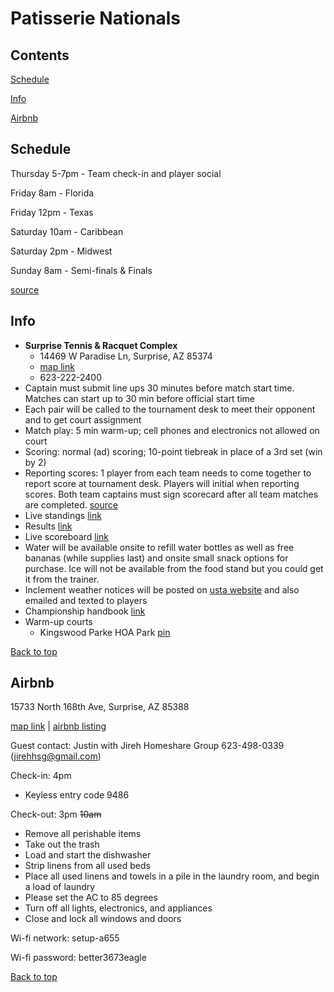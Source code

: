 # Patisserie Nationals

## Contents

[Schedule](https://github.com/kyen7/test/blob/main/patisserie_202211.md#schedule)

[Info](https://github.com/kyen7/test/blob/main/patisserie_202211.md#info)

[Airbnb](https://github.com/kyen7/test/blob/main/patisserie_202211.md#airbnb)

## Schedule
Thursday 5-7pm - Team check-in and player social

Friday 8am - Florida

Friday 12pm - Texas

Saturday 10am - Caribbean

Saturday 2pm - Midwest 

Sunday 8am - Semi-finals & Finals

[source](https://docs.google.com/spreadsheets/d/e/2PACX-1vQ-MPqURYWWfjCzpMrhANycIpRTd_L_1sPFXWQUeo0vBJHNsffdmKdMpHqVXGrxzuzyYWrandsAp2cL/pubhtml)

## Info
- **Surprise Tennis & Racquet Complex**
	- 14469 W Paradise Ln, Surprise, AZ 85374
	- [map link](https://goo.gl/maps/K8Tq8ogjXRTac1Gs9)
	- 623-222-2400
- Captain must submit line ups 30 minutes before match start time. Matches can start up to 30 min before official start time
- Each pair will be called to the tournament desk to meet their opponent and to get court assignment
- Match play: 5 min warm-up; cell phones and electronics not allowed on court
- Scoring: normal (ad) scoring; 10-point tiebreak in place of a 3rd set (win by 2)
- Reporting scores: 1 player from each team needs to come together to report score at tournament desk. Players will initial when reporting scores. Both team captains must sign scorecard after all team matches are completed. [source](https://docs.google.com/document/d/1ZaOKwOAK0VkmKFO-_KGiO7v2CKPZUk846Ab257dK3vY/edit)
- Live standings [link](https://tennislink.usta.com/Leagues/Main/StatsAndStandings.aspx?SearchType=0)
- Results [link](https://www.usta.com/en/home/play/adult-tennis/programs/national/usta-league-national-championships-results.html)
- Live scoreboard [link](TBD)
- Water will be available onsite to refill water bottles as well as free bananas (while supplies last) and onsite small snack options for purchase. Ice will not be available from the food stand but you could get it from the trainer.
- Inclement weather notices will be posted on [usta website](https://www.usta.com/en/home/play/adult-tennis/programs/national/about-usta-league-national-championships.html) and also emailed and texted to players
- Championship handbook [link](https://www.usta.com/content/dam/usta/2022-pdfs/2022USTALeagueNationalMixed18Over7.0_9.0ChampionshipsHandbook.pdf)
- Warm-up courts
	- Kingswood Parke HOA Park [pin](https://goo.gl/maps/VGYHufAodB2CqeLA9)

[Back to top](#)
	
## Airbnb

15733 North 168th Ave, Surprise, AZ 85388

[map link](https://goo.gl/maps/sijiVUVn3qnzPY6q9) | [airbnb listing](https://www.airbnb.com/rooms/46117344)

Guest contact: Justin with Jireh Homeshare Group 623-498-0339 (jirehhsg@gmail.com)

Check-in: 4pm
- Keyless entry code 9486

Check-out: 3pm ~~10am~~
- Remove all perishable items
- Take out the trash
- Load and start the dishwasher
- Strip linens from all used beds
- Place all used linens and towels in a pile in the laundry room, and begin a load of laundry
- Please set the AC to 85 degrees
- Turn off all lights, electronics, and appliances
- Close and lock all windows and doors 

Wi-fi network: setup-a655 

Wi-fi password: better3673eagle

[Back to top](#)

